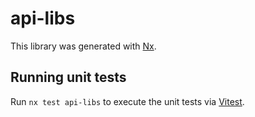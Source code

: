 # api-libs

This library was generated with [Nx](https://nx.dev).

## Running unit tests

Run `nx test api-libs` to execute the unit tests via [Vitest](https://vitest.dev/).
